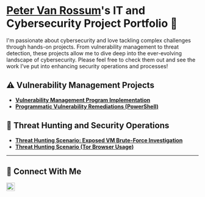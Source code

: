 # <a href="https://www.linkedin.com/in/vanr/">Peter Van Rossum</a>'s IT and Cybersecurity Project Portfolio 🔐

I'm passionate about cybersecurity and love tackling complex challenges through hands-on projects. From vulnerability management to threat detection, these projects allow me to dive deep into the ever-evolving landscape of cybersecurity. Please feel free to check them out and see the work I’ve put into enhancing security operations and processes!


## ⚠️ Vulnerability Management Projects

- **[Vulnerability Management Program Implementation](https://github.com/SecOpsPete/Vulnerability_Management_Program)**
- **[Programmatic Vulnerability Remediations (PowerShell)](https://github.com/SecOpsPete/Vulnerability_Management_Program/tree/main/scripts)**

## 🚨 Threat Hunting and Security Operations

- **[Threat Hunting Scenario: Exposed VM Brute-Force Investigation](https://github.com/SecOpsPete/threat-hunting-scenario1)**
- **[Threat Hunting Scenario (Tor Browser Usage)](https://github.com/joshmadakor0/threat-hunting-scenario-tor)**

<hr/>

## 🤳 Connect With Me

[<img alt="LinkedIn" width="22px" src="https://cdn.jsdelivr.net/npm/simple-icons@v3/icons/linkedin.svg" />](https://linkedin.com/in/vanr/)
